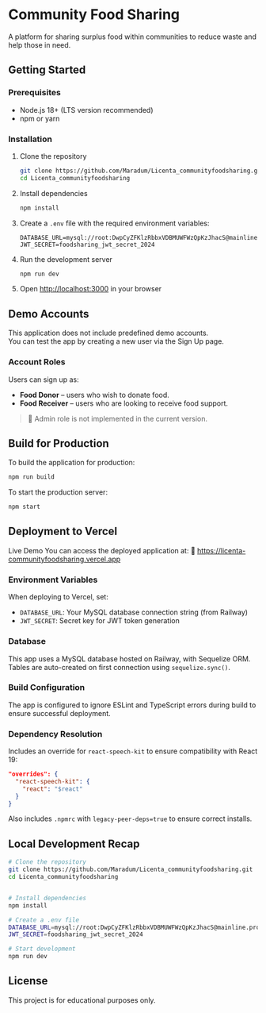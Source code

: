 
# Community Food Sharing

A platform for sharing surplus food within communities to reduce waste and help those in need.

## Getting Started

### Prerequisites

- Node.js 18+ (LTS version recommended)
- npm or yarn

### Installation

1. Clone the repository
   ```bash
   git clone https://github.com/Maradum/Licenta_communityfoodsharing.git
   cd Licenta_communityfoodsharing
   ```

2. Install dependencies
   ```bash
   npm install
   ```

3. Create a `.env` file with the required environment variables:
   ```env
   DATABASE_URL=mysql://root:DwpCyZFKlzRbbxVDBMUWFWzQpKzJhacS@mainline.proxy.rlwy.net:47569/railway
   JWT_SECRET=foodsharing_jwt_secret_2024
   ```

4. Run the development server
   ```bash
   npm run dev
   ```

5. Open [http://localhost:3000](http://localhost:3000) in your browser

## Demo Accounts

This application does not include predefined demo accounts.  
You can test the app by creating a new user via the Sign Up page.

### Account Roles

Users can sign up as:
- **Food Donor** – users who wish to donate food.
- **Food Receiver** – users who are looking to receive food support.

> 🔐 Admin role is not implemented in the current version.

## Build for Production

To build the application for production:

```bash
npm run build
```

To start the production server:

```bash
npm start
```

## Deployment to Vercel
Live Demo
You can access the deployed application at:
🔗 https://licenta-communityfoodsharing.vercel.app
### Environment Variables

When deploying to Vercel, set:

- `DATABASE_URL`: Your MySQL database connection string (from Railway)
- `JWT_SECRET`: Secret key for JWT token generation

### Database

This app uses a MySQL database hosted on Railway, with Sequelize ORM.  
Tables are auto-created on first connection using `sequelize.sync()`.

### Build Configuration

The app is configured to ignore ESLint and TypeScript errors during build to ensure successful deployment.

### Dependency Resolution

Includes an override for `react-speech-kit` to ensure compatibility with React 19:

```json
"overrides": {
  "react-speech-kit": {
    "react": "$react"
  }
}
```

Also includes `.npmrc` with `legacy-peer-deps=true` to ensure correct installs.

## Local Development Recap

```bash
# Clone the repository
git clone https://github.com/Maradum/Licenta_communityfoodsharing.git
cd Licenta_communityfoodsharing


# Install dependencies
npm install

# Create a .env file
DATABASE_URL=mysql://root:DwpCyZFKlzRbbxVDBMUWFWzQpKzJhacS@mainline.proxy.rlwy.net:47569/railway
JWT_SECRET=foodsharing_jwt_secret_2024

# Start development
npm run dev
```

## License

This project is for educational purposes only.
